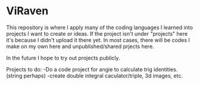 # ViRaven

This repository is where I apply many of the coding languages I learned into projects I want to create or ideas.
If the project isn't under "projects" here it's because I didn't upload it there yet.
In most cases, there will be codes I make on my own here and unpublished/shared prjects here.

In the future I hope to try out projects publicly.

Projects to do:
-Do a code project for angie to calculate trig identities. (string perhaps)
-create double integral caculator/triple, 3d images, etc.
